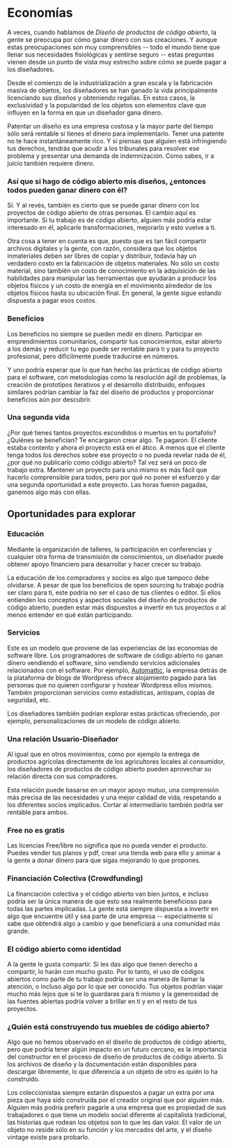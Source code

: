 Economías
========

A veces, cuando hablamos de _Diseño de productos de código abierto_, la gente se preocupa por cómo ganar dinero con sus creaciones. Y aunque estas preocupaciones son muy comprensibles -- todo el mundo tiene que llenar sus necesidades fisiológicas y sentirse seguro -- estas preguntas vienen desde un punto de vista muy estrecho sobre cómo se puede pagar a los diseñadores.

Desde el comienzo de la industrialización a gran escala y la fabricación masiva de objetos, los diseñadores se han ganado la vida principalmente licenciando sus diseños y obteniendo regalías. En estos casos, la exclusividad y la popularidad de los objetos son elementos clave que influyen en la forma en que un diseñador gana dinero.

Patentar un diseño es una empresa costosa y la mayor parte del tiempo sólo será rentable si tienes el dinero para implementarlo. Tener una patente no te hace instantáneamente rico. Y si piensas que alguien está infringiendo tus derechos, tendrás que acudir a los tribunales para resolver ese problema y presentar una demanda de indemnización. Como sabes, ir a juicio también requiere dinero.

### Así que si hago de código abierto mis diseños, ¿entonces todos pueden ganar dinero con él?

Sí. Y al revés, también es cierto que se puede ganar dinero con los proyectos de código abierto de otras personas. El cambio aquí es importante. Si tu trabajo es de código abierto, alguien más podría estar interesado en él, aplicarle transformaciones, mejorarlo y esto vuelve a ti.

Otra cosa a tener en cuenta es que, puesto que es tan fácil compartir archivos digitales y la gente, con razón, considera que los objetos inmateriales deben ser libres de copiar y distribuir, todavía hay un verdadero costo en la fabricación de objetos materiales. No sólo un costo material, sino también un costo de conocimiento en la adquisición de las habilidades para manipular las herramientas que ayudarán a producir los objetos físicos y un costo de energía en el movimiento alrededor de los objetos físicos hasta su ubicación final. En general, la gente sigue estando dispuesta a pagar esos costos.

### Beneficios

Los beneficios no siempre se pueden medir en dinero. Participar en emprendimientos comunitarios, compartir tus conocimientos, estar abierto a los demás y reducir tu ego puede ser rentable para ti y para tu proyecto profesional, pero difícilmente puede traducirse en números.

Y uno podría esperar que lo que han hecho las prácticas de código abierto para el software, con metodologías como la resolución ágil de problemas, la creación de prototipos iterativos y el desarrollo distribuido, enfoques similares podrían cambiar la faz del diseño de productos y proporcionar beneficios aún por descubrir.

### Una segunda vida

¿Por qué tienes tantos proyectos escondidos o muertos en tu portafolio? ¿Quiénes se benefician? Te encargaron crear algo. Te pagaron. El cliente estaba contento y ahora el proyecto está en el ático. A menos que el cliente tenga todos los derechos sobre ese proyecto o no pueda revelar nada de él, ¿por qué no publicarlo como código abierto? Tal vez será un poco de trabajo extra. Mantener un proyecto para uno mismo es más fácil que hacerlo comprensible para todos, pero por qué no poner el esfuerzo y dar una segunda oportunidad a este proyecto. Las horas fueron pagadas, ganemos algo más con ellas.

Oportunidades para explorar
----------------------------------
### Educación
Mediante la organización de talleres, la participación en conferencias y cualquier otra forma de transmisión de conocimientos, un diseñador puede obtener apoyo financiero para desarrollar y hacer crecer su trabajo.

La educación de los compradores y socios es algo que tampoco debe olvidarse. A pesar de que los beneficios de open sourcing tu trabajo podría ser claro para ti, este podría no ser el caso de tus clientes o editor. Si ellos entienden los conceptos y aspectos sociales del diseño de productos de código abierto, pueden estar más dispuestos a invertir en tus proyectos o al menos entender en qué están participando.

### Servicios
Este es un modelo que proviene de las experiencias de las economías de software libre. Los programadores de software de código abierto no ganan dinero vendiendo el software, sino vendiendo servicios adicionales relacionados con el software. Por ejemplo, [Automattic](https://automattic.com/), la empresa detrás de la plataforma de blogs de Wordpress ofrece alojamiento pagado para las personas que no quieren configurar y hostear Wordpress ellos mismos. También proporcionan servicios como estadísticas, antispam, copias de seguridad, etc.

Los diseñadores también podrían explorar estas prácticas ofreciendo, por ejemplo, personalizaciones de un modelo de código abierto.

### Una relación Usuario-Diseñador
Al igual que en otros movimientos, como por ejemplo la entrega de productos agrícolas directamente de los agricultores locales al consumidor, los diseñadores de productos de código abierto pueden aprovechar su relación directa con sus compradores.

Esta relación puede basarse en un mayor apoyo mutuo, una comprensión más precisa de las necesidades y una mejor calidad de vida, respetando a los diferentes socios implicados. Cortar al intermediario también podría ser rentable para ambos.

### Free no es gratis
Las licencias Free/libre no significa que no pueda vender el producto. Puedes vender tus planos y pdf, crear una tienda web para ello y animar a la gente a donar dinero para que sigas mejorando lo que propones.

### Financiación Colectiva (Crowdfunding)
La financiación colectiva y el código abierto van bien juntos, e incluso podría ser la única manera de que esto sea realmente beneficioso para todas las partes implicadas. La gente está siempre dispuesta a invertir en algo que encuentre útil y sea parte de una empresa -- especialmente si sabe que obtendrá algo a cambio y que beneficiará a una comunidad más grande.

### El código abierto como identidad
A la gente le gusta compartir. Si les das algo que tienen derecho a compartir, lo harán con mucho gusto. Por lo tanto, el uso de códigos abiertos como parte de tu trabajo podría ser una manera de llamar la atención, o incluso algo por lo que ser conocido. Tus objetos podrían viajar mucho más lejos que si te lo guardaras para ti mismo y la generosidad de las fuentes abiertas podría volver a brillar en ti y en el resto de tus proyectos.

### ¿Quién está construyendo tus muebles de código abierto?
Algo que no hemos observado en el diseño de productos de código abierto, pero que podría tener algún impacto en un futuro cercano, es la importancia del constructor en el proceso de diseño de productos de código abierto. Si los archivos de diseño y la documentación están disponibles para descargar libremente, lo que diferencia a un objeto de otro es quién lo ha construido.

Los coleccionistas siempre estarán dispuestos a pagar un extra por una pieza que haya sido construida por el creador original que por alguien más. Alguien más podría preferir pagarle a una empresa que es propiedad de sus trabajadores o que tiene un modelo social diferente al capitalista tradicional, las historias que rodean los objetos son lo que les dan valor. El valor de un objeto no reside sólo en su función y los mercados del arte, y el diseño vintage existe para probarlo.
